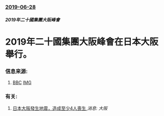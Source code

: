 ### [2019-06-28](/news/2019/06/28/index.md)

##### 2019年二十國集團大阪峰會
# 2019年二十國集團大阪峰會在日本大阪舉行。 




### 信息来源:

1. [BBC](https://www.bbc.com/zhongwen/simp/world-48796275) [IMG](https://ichef.bbci.co.uk/news/1024/branded_zhongwen/741F/production/_107572792_gettyimages-1152459691.jpg)

### 有关:

1. [日本大阪發生地震，造成至少4人喪生 ](/zh/news/2018/06/18/日本大阪發生地震-造成至少4人喪生.md) _消息: 大阪_
